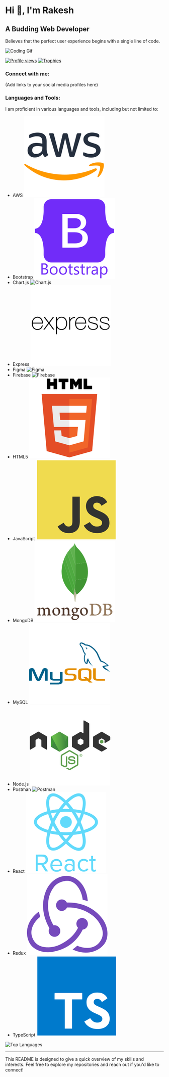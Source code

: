 # Hi 👋, I'm Rakesh

## A Budding Web Developer

Believes that the perfect user experience begins with a single line of code.

![Coding Gif](https://user-images.githubusercontent.com/74038190/225813708-98b745f2-7d22-48cf-9150-083f1b00d6c9.gif)

[![Profile views](https://komarev.com/ghpvc/?username=r4kesh&label=Profile%20views&color=0e75b6&style=flat)](https://github.com/r4kesh)
[![Trophies](https://github-profile-trophy.vercel.app/?username=r4kesh)](https://github.com/ryo-ma/github-profile-trophy)

### Connect with me:

(Add links to your social media profiles here)

### Languages and Tools:

I am proficient in various languages and tools, including but not limited to:

- AWS ![AWS](https://raw.githubusercontent.com/devicons/devicon/master/icons/amazonwebservices/amazonwebservices-original-wordmark.svg)
- Bootstrap ![Bootstrap](https://raw.githubusercontent.com/devicons/devicon/master/icons/bootstrap/bootstrap-plain-wordmark.svg)
- Chart.js ![Chart.js](https://www.chartjs.org/media/logo-title.svg)
- Express ![Express](https://raw.githubusercontent.com/devicons/devicon/master/icons/express/express-original-wordmark.svg)
- Figma ![Figma](https://www.vectorlogo.zone/logos/figma/figma-icon.svg)
- Firebase ![Firebase](https://www.vectorlogo.zone/logos/firebase/firebase-icon.svg)
- HTML5 ![HTML5](https://raw.githubusercontent.com/devicons/devicon/master/icons/html5/html5-original-wordmark.svg)
- JavaScript ![JavaScript](https://raw.githubusercontent.com/devicons/devicon/master/icons/javascript/javascript-original.svg)
- MongoDB ![MongoDB](https://raw.githubusercontent.com/devicons/devicon/master/icons/mongodb/mongodb-original-wordmark.svg)
- MySQL ![MySQL](https://raw.githubusercontent.com/devicons/devicon/master/icons/mysql/mysql-original-wordmark.svg)
- Node.js ![Node.js](https://raw.githubusercontent.com/devicons/devicon/master/icons/nodejs/nodejs-original-wordmark.svg)
- Postman ![Postman](https://www.vectorlogo.zone/logos/getpostman/getpostman-icon.svg)
- React ![React](https://raw.githubusercontent.com/devicons/devicon/master/icons/react/react-original-wordmark.svg)
- Redux ![Redux](https://raw.githubusercontent.com/devicons/devicon/master/icons/redux/redux-original.svg)
- TypeScript ![TypeScript](https://raw.githubusercontent.com/devicons/devicon/master/icons/typescript/typescript-original.svg)

![Top Languages](https://github-readme-stats.vercel.app/api/top-langs?username=r4kesh&show_icons=true&locale=en&layout=compact)

---

This README is designed to give a quick overview of my skills and interests. Feel free to explore my repositories and reach out if you'd like to connect!
